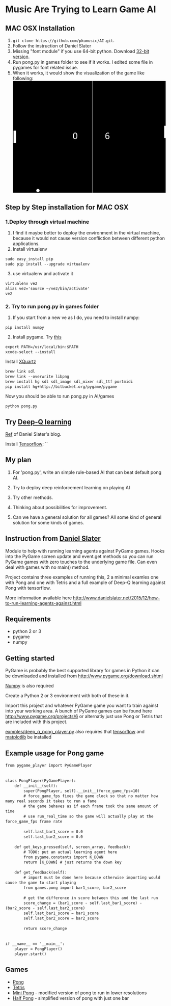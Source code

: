 # Music Are Trying to Learn Game AI
## MAC OSX Installation
1. `git clone https://github.com/pkumusic/AI.git`. 
2. Follow the instruction of Daniel Slater
3. Missing "font module" if you use 64-bit python. Download [32-bit version](https://www.python.org/downloads/mac-osx/).
4. Run pong.py in games folder to see if it works. I edited some file in pygames for font related issue.
5. When it works, it would show the visualization of the game like following: ![](pics/pong.png)


## Step by Step installation for MAC OSX
### 1.Deploy through virtual machine
1. I find it maybe better to deploy the environment in the virtual machine, because it would not cause version confliction between different python applications.
2. Install virtualenv
```
sudo easy_install pip
sudo pip install --upgrade virtualenv
```
3. use virtualenv and activate it
```
virtualenv ve2
alias ve2='source ~/ve2/bin/activate'
ve2
```
### 2. Try to run pong.py in games folder
1. If you start from a new ve as I do, you need to install numpy:
```
pip install numpy
```
2. Install pygame.
Try [this](http://pygame.org/wiki/macintosh)
```
export PATH=/usr/local/bin:$PATH
xcode-select --install
```
Install [XQuartz](http://xquartz.macosforge.org/landing/)
```
brew link sdl
brew link --overwrite libpng
brew install hg sdl sdl_image sdl_mixer sdl_ttf portmidi
pip install hg+http://bitbucket.org/pygame/pygame
```
Now you should be able to run pong.py in AI/games
```
python pong.py
```
## Try [Deep-Q learning](https://www.cs.toronto.edu/~vmnih/docs/dqn.pdf)

[Ref](http://www.danielslater.net/2016/03/deep-q-learning-pong-with-tensorflow.html) of Daniel Slater's blog.

Install [Tensorflow](https://www.tensorflow.org/versions/r0.7/get_started/os_setup.html#pip-installation): ``


## My plan
1. For 'pong.py', write an simple rule-based AI that can beat default pong AI.

2. Try to deploy deep reinforcement learning on playing AI

3. Try other methods.

4. Thinking about possibilities for improvement.

5. Can we have a general solution for all games? All some kind of general solution for some kinds of games.


## Instruction from [Daniel Slater](https://github.com/DanielSlater/PyGamePlayer)
Module to help with running learning agents against PyGame games. Hooks into the PyGame screen update and event.get methods so you can run PyGame games with zero touches to the underlying game file. Can even deal with games with no main() method.

Project contains three examples of running this, 2 a minimal examles one with Pong and one with Tetris and a full example of Deep-Q learning against Pong with tensorflow.

More information available here http://www.danielslater.net/2015/12/how-to-run-learning-agents-against.html

Requirements
----------
- python 2 or 3
- pygame
- numpy

Getting started
-----------
PyGame is probably the best supported library for games in Python it can be downloaded and installed from http://www.pygame.org/download.shtml

[Numpy](http://www.scipy.org/scipylib/download.html) is also required

Create a Python 2 or 3 environment with both of these in it.

Import this project and whatever PyGame game you want to train against into your working area. A bunch of PyGame games can be found here http://www.pygame.org/projects/6 or alternatly just use Pong or Tetris that are included with this project.

[exmples/deep_q_pong_player.py](https://github.com/DanielSlater/PyGamePlayer/blob/master/examples/deep_q_pong_player.py) also requires that [tensorflow](https://www.tensorflow.org/versions/r0.8/get_started/os_setup.html) and [matplotlib](http://matplotlib.org/users/installing.html) be installed

Example usage for Pong game
-----------
```
from pygame_player import PyGamePlayer


class PongPlayer(PyGamePlayer):
    def __init__(self):
        super(PongPlayer, self).__init__(force_game_fps=10) 
        # force_game_fps fixes the game clock so that no matter how many real seconds it takes to run a fame 
        # the game behaves as if each frame took the same amount of time
        # use run_real_time so the game will actually play at the force_game_fps frame rate
        
        self.last_bar1_score = 0.0
        self.last_bar2_score = 0.0

    def get_keys_pressed(self, screen_array, feedback):
        # TODO: put an actual learning agent here
        from pygame.constants import K_DOWN
        return [K_DOWN] # just returns the down key

    def get_feedback(self):
        # import must be done here because otherwise importing would cause the game to start playing
        from games.pong import bar1_score, bar2_score

        # get the difference in score between this and the last run
        score_change = (bar1_score - self.last_bar1_score) - (bar2_score - self.last_bar2_score)
        self.last_bar1_score = bar1_score
        self.last_bar2_score = bar2_score

        return score_change


if __name__ == '__main__':
    player = PongPlayer()
    player.start()
```

Games
--------
- [Pong](https://github.com/DanielSlater/PyGamePlayer/blob/master/games/pong.py)
- [Tetris](https://github.com/DanielSlater/PyGamePlayer/blob/master/games/tetris.py)
- [Mini Pong](https://github.com/DanielSlater/PyGamePlayer/blob/master/games/mini_pong.py) - modified version of pong to run in lower resolutions
- [Half Pong](https://github.com/DanielSlater/PyGamePlayer/blob/master/games/half_pong.py) - simplified version of pong with just one bar 